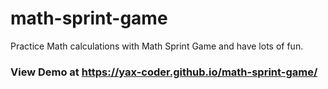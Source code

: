 # math-sprint-game
Practice Math calculations with Math Sprint Game and have lots of fun.
### View Demo at  https://yax-coder.github.io/math-sprint-game/
